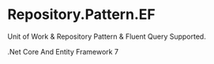 # Repository.Pattern.EF
Unit of Work &amp; Repository Pattern &amp; Fluent Query Supported.

.Net Core And Entity Framework 7

